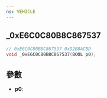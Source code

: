 ```yaml
---
ns: VEHICLE
---
```

## _0xE6C0C80B8C867537

```c
// 0xE6C0C80B8C867537 0xD2B8ACBD
void _0xE6C0C80B8C867537(BOOL p0);
```


## 參數
* **p0**: 

